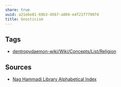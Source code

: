 ```yaml
---
share: true
uuid: a21ebe81-69b3-4567-a804-e4f21f779074
title: Gnosticism
---
```

## Tags

* [dentropydaemon-wiki/Wiki/Concepts/List/Religion](/undefined)

## Sources

* [Nag Hammadi Library Alphabetical Index](http://www.gnosis.org/naghamm/nhlalpha.html)